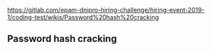 https://gitlab.com/epam-dnipro-hiring-challenge/hiring-event-2019-1/coding-test/wikis/Password%20hash%20cracking

<h2> Password hash cracking</h2>